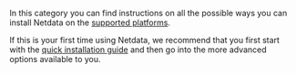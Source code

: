 <!--
title: "Installation"
sidebar_label: "Installation"
custom_edit_url: "https://github.com/netdata/netdata/blob/master/docs/category-overview-pages/installation-overview.md"
learn_status: "Published"
learn_rel_path: "Installation"
sidebar_position: 20
-->

In this category you can find instructions on all the possible ways you can install Netdata on the
[supported platforms](https://github.com/netdata/netdata/blob/master/packaging/PLATFORM_SUPPORT.md).

If this is your first time using Netdata, we recommend that you first start with the 
[quick installation guide](https://github.com/netdata/netdata/edit/master/packaging/installer/README.md) and then 
go into the more advanced options available to you. 


